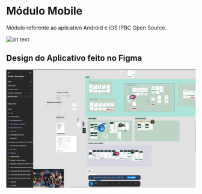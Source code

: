 # Módulo Mobile

Módulo referente ao aplicativo Android e iOS IPBC Open Source.

![alt text](https://github.com/victor-lustosa/ipbc-palmas-flutter/blob/main/docs/IPB-banner.png)

## Design do Aplicativo feito no Figma

![alt text](https://github.com/victor-lustosa/ipbc-palmas-flutter/blob/main/docs/ipbc-mobile-design.png)